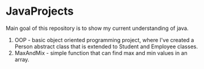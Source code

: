 # JavaProjects

Main goal of this repository is to show my current understanding of java.

1. OOP - basic object oriented programming project, where I've created a Person abstract class that is extended to Student and Employee classes.
2. MaxAndMix - simple function that can find max and min values in an array. 
